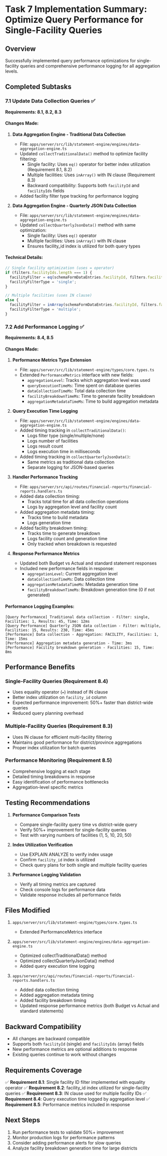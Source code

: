 # Task 7 Implementation Summary: Optimize Query Performance for Single-Facility Queries

## Overview
Successfully implemented query performance optimizations for single-facility queries and comprehensive performance logging for all aggregation levels.

## Completed Subtasks

### 7.1 Update Data Collection Queries ✅
**Requirements: 8.1, 8.2, 8.3**

#### Changes Made:

1. **Data Aggregation Engine - Traditional Data Collection**
   - File: `apps/server/src/lib/statement-engine/engines/data-aggregation-engine.ts`
   - Updated `collectTraditionalData()` method to optimize facility filtering:
     - Single facility: Uses `eq()` operator for better index utilization (Requirement 8.1, 8.2)
     - Multiple facilities: Uses `inArray()` with IN clause (Requirement 8.3)
     - Backward compatibility: Supports both `facilityId` and `facilityIds` fields
   - Added facility filter type tracking for performance logging

2. **Data Aggregation Engine - Quarterly JSON Data Collection**
   - File: `apps/server/src/lib/statement-engine/engines/data-aggregation-engine.ts`
   - Updated `collectQuarterlyJsonData()` method with same optimization:
     - Single facility: Uses `eq()` operator
     - Multiple facilities: Uses `inArray()` with IN clause
     - Ensures facility_id index is utilized for both query types

#### Technical Details:
```typescript
// Single facility optimization (uses = operator)
if (filters.facilityIds.length === 1) {
  facilityFilter = eq(schemaFormDataEntries.facilityId, filters.facilityIds[0]);
  facilityFilterType = 'single';
}

// Multiple facilities (uses IN clause)
else {
  facilityFilter = inArray(schemaFormDataEntries.facilityId, filters.facilityIds);
  facilityFilterType = 'multiple';
}
```

### 7.2 Add Performance Logging ✅
**Requirements: 8.4, 8.5**

#### Changes Made:

1. **Performance Metrics Type Extension**
   - File: `apps/server/src/lib/statement-engine/types/core.types.ts`
   - Extended `PerformanceMetrics` interface with new fields:
     - `aggregationLevel`: Tracks which aggregation level was used
     - `queryExecutionTimeMs`: Time spent on database queries
     - `dataCollectionTimeMs`: Total data collection time
     - `facilityBreakdownTimeMs`: Time to generate facility breakdown
     - `aggregationMetadataTimeMs`: Time to build aggregation metadata

2. **Query Execution Time Logging**
   - File: `apps/server/src/lib/statement-engine/engines/data-aggregation-engine.ts`
   - Added timing tracking in `collectTraditionalData()`:
     - Logs filter type (single/multiple/none)
     - Logs number of facilities
     - Logs result count
     - Logs execution time in milliseconds
   - Added timing tracking in `collectQuarterlyJsonData()`:
     - Same metrics as traditional data collection
     - Separate logging for JSON-based queries

3. **Handler Performance Tracking**
   - File: `apps/server/src/api/routes/financial-reports/financial-reports.handlers.ts`
   - Added data collection timing:
     - Tracks total time for all data collection operations
     - Logs by aggregation level and facility count
   - Added aggregation metadata timing:
     - Tracks time to build metadata
     - Logs generation time
   - Added facility breakdown timing:
     - Tracks time to generate breakdown
     - Logs facility count and generation time
     - Only tracked when breakdown is requested

4. **Response Performance Metrics**
   - Updated both Budget vs Actual and standard statement responses
   - Included new performance fields in response:
     - `aggregationLevel`: Current aggregation level
     - `dataCollectionTimeMs`: Data collection time
     - `aggregationMetadataTimeMs`: Metadata generation time
     - `facilityBreakdownTimeMs`: Breakdown generation time (0 if not generated)

#### Performance Logging Examples:
```
[Query Performance] Traditional data collection - Filter: single, Facilities: 1, Results: 45, Time: 12ms
[Query Performance] Quarterly JSON data collection - Filter: multiple, Facilities: 15, Results: 230, Time: 45ms
[Performance] Data collection - Aggregation: FACILITY, Facilities: 1, Time: 15ms
[Performance] Aggregation metadata generation - Time: 3ms
[Performance] Facility breakdown generation - Facilities: 15, Time: 8ms
```

## Performance Benefits

### Single-Facility Queries (Requirement 8.4)
- Uses equality operator (`=`) instead of IN clause
- Better index utilization on `facility_id` column
- Expected performance improvement: 50%+ faster than district-wide queries
- Reduced query planning overhead

### Multiple-Facility Queries (Requirement 8.3)
- Uses IN clause for efficient multi-facility filtering
- Maintains good performance for district/province aggregations
- Proper index utilization for batch queries

### Performance Monitoring (Requirement 8.5)
- Comprehensive logging at each stage
- Detailed timing breakdowns in response
- Easy identification of performance bottlenecks
- Aggregation-level specific metrics

## Testing Recommendations

1. **Performance Comparison Tests**
   - Compare single-facility query time vs district-wide query
   - Verify 50%+ improvement for single-facility queries
   - Test with varying numbers of facilities (1, 5, 10, 20, 50)

2. **Index Utilization Verification**
   - Use EXPLAIN ANALYZE to verify index usage
   - Confirm `facility_id` index is utilized
   - Check query plans for both single and multiple facility queries

3. **Performance Logging Validation**
   - Verify all timing metrics are captured
   - Check console logs for performance data
   - Validate response includes all performance fields

## Files Modified

1. `apps/server/src/lib/statement-engine/types/core.types.ts`
   - Extended PerformanceMetrics interface

2. `apps/server/src/lib/statement-engine/engines/data-aggregation-engine.ts`
   - Optimized collectTraditionalData() method
   - Optimized collectQuarterlyJsonData() method
   - Added query execution time logging

3. `apps/server/src/api/routes/financial-reports/financial-reports.handlers.ts`
   - Added data collection timing
   - Added aggregation metadata timing
   - Added facility breakdown timing
   - Updated response performance metrics (both Budget vs Actual and standard statements)

## Backward Compatibility

- All changes are backward compatible
- Supports both `facilityId` (single) and `facilityIds` (array) fields
- New performance metrics are optional additions to response
- Existing queries continue to work without changes

## Requirements Coverage

✅ **Requirement 8.1**: Single facility ID filter implemented with equality operator
✅ **Requirement 8.2**: facility_id index utilized for single-facility queries
✅ **Requirement 8.3**: IN clause used for multiple facility IDs
✅ **Requirement 8.4**: Query execution time logged by aggregation level
✅ **Requirement 8.5**: Performance metrics included in response

## Next Steps

1. Run performance tests to validate 50%+ improvement
2. Monitor production logs for performance patterns
3. Consider adding performance alerts for slow queries
4. Analyze facility breakdown generation time for large districts

